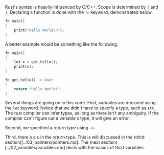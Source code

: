Rust's syntax is heavily influenced by C/C++. Scope is determined by `{` and
`}`. Declaring a function is done with the `fn` keyword, demonstrated below.

```rust
fn main()
{
	print("Hello World\n");
}
```

A better example would be something like the following.

```rust
fn main()
{
	let x = get_hello();
	print(x);
}

fn get_hello() -> &str
{
	return "Hello World!";
}
```

Several things are going on in this code. First, variables are declared using 
the `let` keyword. Notice that we didn't have to specify a type, such as `str`.
The rust compiler can infer types, as long as there isn't any ambiguity. If the
 compilar can't figure out a variable's type, it will give an error.

Second, we specified a return type using `->`.

Third, there's a `&` in the return type. This is will discussed in the (third 
section)[../03_pointers/pointers.md]. The (next section)
[../02_variables/variables.md] deals with the basics of Rust variables.
